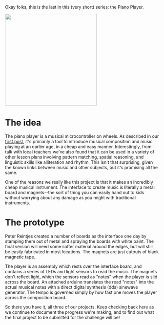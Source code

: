 <!--
post#: 3.c
summary: discussion of the piano pen/player idea
-->

Okay folks, this is the last in this (very short) series: the Piano Player.

<img src="http://min.us/jnvQcq.JPG" width="300px" />

# The idea

The piano player is a musical microcontroller on wheels. As described in our [first post][intro], it's primarily a tool to introduce musical composition and music playing at an earlier age, in a cheap and easy manner. Interestingly, from talk with local teachers we've also found that it can be used in a variety of other lesson plans involving pattern matching, spatial reasoning, and linguistic skills like alliteration and rhythm. This isn't that surprising, given the known links between music and other subjects, but it's promising all the same.

One of the reasons we really like this project is that it makes an incredibly cheap musical instrument. The interface to create music is literally a metal board and magnets--the sort of thing you can easily hand out to kids without worrying about any damage as you might with traditional instruments. 

# The prototype

Peter Reintjes created a number of boards as the interface one day by stamping them out of metal and spraying the boards with white paint. The final version will need some softer material around the edges, but will still be easily fabricated in most locations. The magnets are just cutouts of black magnetic tape.

The player is an assembly which rests over the interface board, and contains a series of LEDs and light sensors to read the music. The magnets don't reflect light, which the sensors read as "notes" when the player is slid across the board. An attached arduino translates the read "notes" into the actual musical notes with a direct digital synthesis (dds) sinewave generator. The tempo is governed simply by how fast one moves the player across the composition board.

So there you have it, all three of our projects. Keep checking back here as we continue to document the progress we're making, and to find out what the final project to be submitted for the challenge will be!

[intro]: http://www.element14.com/community/groups/splatspace/blog/2011/04/08/introductions 
